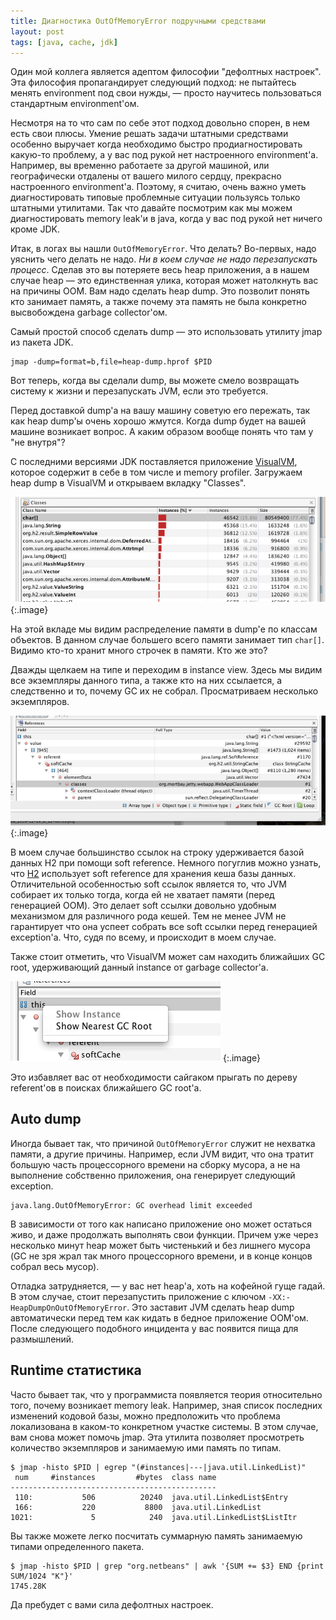 ```yaml
---
title: Диагностика OutOfMemoryError подручными средствами
layout: post
tags: [java, cache, jdk]
---
```

Один мой коллега является адептом философии "дефолтных настроек". Эта философия пропагандирует следующий подход: не пытайтесь менять environment под свои нужды, — просто научитесь пользоваться стандартным environment'ом.

Несмотря на то что сам по себе этот подход довольно спорен, в нем есть свои плюсы. Умение решать задачи штатными средствами особенно выручает когда необходимо быстро продиагностировать какую-то проблему, а у вас под рукой нет настроенного environment'а. Например, вы временно работаете за другой машиной, или географически отдалены от вашего милого сердцу, прекрасно настроенного environment'а. Поэтому, я считаю, очень важно уметь диагностировать типовые проблемные ситуации пользуясь только штатными утилитами. Так что давайте посмотрим как мы можем диагностировать memory leak'и в java, когда у вас под рукой нет ничего кроме JDK.

Итак, в логах вы нашли `OutOfMemoryError`. Что делать? Во-первых, надо уяснить чего делать не надо. _Ни в коем случае не надо перезапускать процесс_. Сделав это вы потеряете весь heap приложения, а в нашем случае heap — это единственная улика, которая может натолкнуть вас на причины OOM. Вам надо сделать heap dump. Это позволит понять кто занимает память, а также почему эта память не была конкретно высвобождена garbage collector'ом.

Самый простой способ сделать dump — это использовать утилиту jmap из пакета JDK.

	jmap -dump=format=b,file=heap-dump.hprof $PID
	
Вот теперь, когда вы сделали dump, вы можете смело возвращать систему к жизни и перезапускать JVM, если это требуется.

Перед доставкой dump'а на вашу машину советую его пережать, так как heap dump'ы очень хорошо жмутся. Когда dump будет на вашей машине возникает вопрос. А каким образом вообще понять что там у "не внутря"?

С последними версиями JDK поставляется приложение [VisualVM][ref-visualvm], которое содержит в себе в том числе и memory profiler. Загружаем heap dump в VisualVM и открываем вкладку "Classes".

![Распределение памяти по классам](/images/out-of-memory-error/fig1.png)
{:.image}

На этой вкладе мы видим распределение памяти в dump'е по классам объектов. В данном случае большего всего памяти занимает тип `char[]`. Видимо кто-то хранит много строчек в памяти. Кто же это?

Дважды щелкаем на типе и переходим в instance view. Здесь мы видим все экземпляры данного типа, а также кто на них ссылается, а следственно и то, почему GC их не собрал. Просматриваем несколько экземпляров.

![Путь к GC-root'ам](/images/out-of-memory-error/fig2.png)
{:.image}

В моем случае большинство ссылок на строку удерживается базой данных H2 при помощи soft reference. Немного погуглив можно узнать, что [H2][ref-h2] использует soft reference для хранения кеша базы данных. Отличительной особенностью soft ссылок является то, что JVM собирает их только тогда, когда ей не хватает памяти (перед генерацией OOM). Это делает soft ссылки довольно удобным механизмом для различного рода кешей. Тем не менее JVM не гарантирует что она успеет собрать все soft ссылки перед генерацией exception'а. Что, судя по всему, и происходит в моем случае.

Также стоит отметить, что VisualVM может сам находить ближайших GC root, удерживающий данный instance от garbage collector'а.

![Show Nearest GC root](/images/out-of-memory-error/fig3.png)
{:.image}

Это избавляет вас от необходимости сайгаком прыгать по дереву referent'ов в поисках ближайшего GC root'а.

## Auto dump

Иногда бывает так, что причиной `OutOfMemoryError` служит не нехватка памяти, а другие причины. Например, если JVM видит, что она тратит большую часть процессорного времени на сборку мусора, а не на выполнение собственно приложения, она генерирует следующий exception.

	java.lang.OutOfMemoryError: GC overhead limit exceeded
	
В зависимости от того как написано приложение оно может остаться живо, и даже продолжать выполнять свои функции. Причем уже через несколько минут heap может быть чистенький и без лишнего мусора (GC не зря жрал так много процессорного времени, и в конце концов собрал весь мусор).

Отладка затрудняется, — у вас нет heap'а, хоть на кофейной гуще гадай. В этом случае, стоит перезапустить приложение с ключом `-XX:-HeapDumpOnOutOfMemoryError`. Это заставит JVM сделать heap dump автоматически перед тем как кидать в бедное приложение OOM'ом. После следующего подобного инцидента у вас появится пища для размышлений.

## Runtime статистика

Часто бывает так, что у программиста появляется теория относительно того, почему возникает memory leak. Например, зная список последних изменений кодовой базы, можно предположить что проблема локализована в каком-то конкретном участке системы. В этом случае, вам снова может помочь jmap. Эта утилита позволяет просмотреть количество экземпляров и занимаемую ими память по типам.

	$ jmap -histo $PID | egrep "(#instances|---|java.util.LinkedList)"
	 num     #instances         #bytes  class name
	----------------------------------------------
	 110:           506          20240  java.util.LinkedList$Entry
	 166:           220           8800  java.util.LinkedList
	1021:             5            240  java.util.LinkedList$ListItr
	
Вы также можете легко посчитать суммарную память занимаемую типами определенного пакета.

	$ jmap -histo $PID | grep "org.netbeans" | awk '{SUM += $3} END {print SUM/1024 "K"}'
	1745.28K
	
Да пребудет с вами сила дефолтных настроек.

[ref-visualvm]: https://visualvm.dev.java.net/
[ref-h2]: http://www.h2database.com/html/main.html